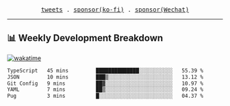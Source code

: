 <p align="center">
  <samp>
    <a href="https://twitter.com/everfu8">tweets</a> .
    <a href="https://ko-fi.com/everfu">sponsor(ko-fi)</a> . 
    <a href="https://s3.qjqq.cn/47/663742bac8e52.webp!color">sponsor(Wechat)</a>
  </samp>
</p>

---

## 📊 Weekly Development Breakdown

[![wakatime](https://wakatime.com/badge/user/0fcef314-a9cd-4509-9880-5cdb2158a775.svg)](https://wakatime.com/@0fcef314-a9cd-4509-9880-5cdb2158a775)

<!--START_SECTION:waka-->

```txt
TypeScript   45 mins         ██████████████░░░░░░░░░░░   55.39 %
JSON         10 mins         ███▒░░░░░░░░░░░░░░░░░░░░░   13.12 %
Git Config   9 mins          ██▓░░░░░░░░░░░░░░░░░░░░░░   10.97 %
YAML         7 mins          ██▒░░░░░░░░░░░░░░░░░░░░░░   09.24 %
Pug          3 mins          █░░░░░░░░░░░░░░░░░░░░░░░░   04.37 %
```

<!--END_SECTION:waka-->
